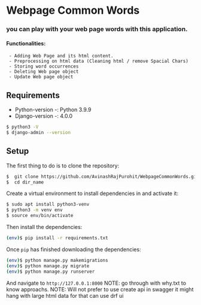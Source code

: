 # Webpage Common Words
### you can play with your web page words with this application.

#### Functionalities:
     - Adding Web Page and its html content.
     - Preprocessing on html data (Cleaning html / remove Spacial Chars)
     - Storing word occurrences 
     - Deleting Web page object
     - Update Web page object
     


## Requirements
  * Python-version -: Python 3.9.9
  * Django-version -: 4.0.0

```sh
$ python3 -V
$ django-admin --version
```
## Setup

The first thing to do is to clone the repository:
```sh
$  git clone https://github.com/AvinashRajPurohit/WebpageCommonWords.git
$  cd dir_name
```

Create a virtual environment to install dependencies in and activate it:

```sh
$ sudo apt install python3-venv
$ python3 -m venv env
$ source env/bin/activate
```
Then install the dependencies:

```sh
(env)$ pip install -r requirements.txt
```
Once `pip` has finished downloading the dependencies:

```sh
(env)$ python manage.py makemigrations
(env)$ python manage.py migrate
(env)$ python manage.py runserver
```
And navigate to `http://127.0.0.1:8000`
NOTE: go through with why.txt to know approachs.
NOTE: Will not prefer to use create api in swagger it might hang with large html data for that can use drf ui


 

